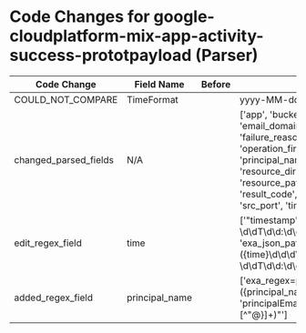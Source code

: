 # Code Changes for google-cloudplatform-mix-app-activity-success-prototpayload (Parser)

| Code Change | Field Name | Before | After |
|-------------|------------|--------|-------|
| COULD_NOT_COMPARE | TimeFormat |  | yyyy-MM-dd'T'HH:mm:ss |
| changed_parsed_fields | N/A |  | ['app', 'bucket_name', 'email_address', 'email_domain', 'event_category', 'failure_reason', 'host', 'operation', 'operation_first', 'operation_last', 'principal_name', 'project_id', 'region', 'resource_dir', 'resource_name', 'resource_path', 'resource_type', 'result_code', 'service_name', 'src_ip', 'src_port', 'time', 'user', 'user_agent'] |
| edit_regex_field | time |  | ['"timestamp":\s*"({time}\d\d\d\d-\d\d-\d\dT\d\d:\d\d:\d\d)', 'exa_json_path=$.timestamp,exa_regex=({time}\d\d\d\d-\d\d-\d\dT\d\d:\d\d:\d\d)'] |
| added_regex_field | principal_name |  | ['exa_regex=principalEmail":"({principal_name}[^"\@}]+)"', 'principalEmail":"({principal_name}[^"\@}]+)"'] |